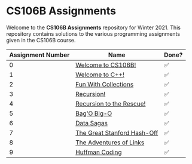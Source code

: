 # CS106B Assignments

Welcome to the **CS106B Assignments** repository for Winter 2021. This repository contains solutions to the various programming assignments given in the CS106B course.

| Assignment Number | Name                            | Done? |
|-------------------|---------------------------------|-------|
| 0                 | [Welcome to CS106B!](Assignment%200/)              | ✅    |
| 1                 | [Welcome to C++!](Assignment%201/)                 | ✅    |
| 2                 | [Fun With Collections](Assignment%202/)            | ✅    |
| 3                 | [Recursion!](Assignment%203/)                      | ✅    |
| 4                 | [Recursion to the Rescue!](Assignment%204/)        | ✅    |
| 5                 | [Bag'O Big-O](Assignment%205/)                     | ✅    |
| 6                 | [Data Sagas](Assignment%206/)                      | ✅    |
| 7                 | [The Great Stanford Hash-Off](Assignment%207/)     | ✅    |
| 8                 | [The Adventures of Links](Assignment%208/)         | ✅    |
| 9                 | [Huffman Coding](Assignment%209/)                  | ✅    |
